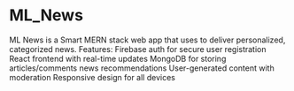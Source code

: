 # ML_News
ML News is a Smart MERN stack web app that uses  to deliver personalized, categorized news. Features:  Firebase auth for secure user registration  React frontend with real-time updates  MongoDB for storing articles/comments  news recommendations  User-generated content with moderation  Responsive design for all devices
